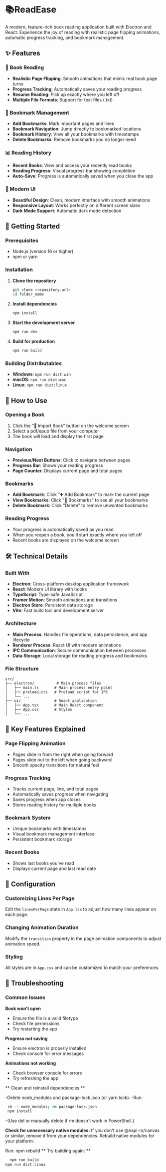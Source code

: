 # 📚ReadEase

A modern, feature-rich book reading application built with Electron and React. Experience the joy of reading with realistic page flipping animations, automatic progress tracking, and bookmark management.

## ✨ Features

### 📖 Book Reading

- **Realistic Page Flipping**: Smooth animations that mimic real book page turns
- **Progress Tracking**: Automatically saves your reading progress
- **Resume Reading**: Pick up exactly where you left off
- **Multiple File Formats**: Support for text files (.txt)

### 🔖 Bookmark Management

- **Add Bookmarks**: Mark important pages and lines
- **Bookmark Navigation**: Jump directly to bookmarked locations
- **Bookmark History**: View all your bookmarks with timestamps
- **Delete Bookmarks**: Remove bookmarks you no longer need

### 📊 Reading History

- **Recent Books**: View and access your recently read books
- **Reading Progress**: Visual progress bar showing completion
- **Auto-Save**: Progress is automatically saved when you close the app

### 🎨 Modern UI

- **Beautiful Design**: Clean, modern interface with smooth animations
- **Responsive Layout**: Works perfectly on different screen sizes
- **Dark Mode Support**: Automatic dark mode detection

## 🚀 Getting Started

### Prerequisites

- Node.js (version 16 or higher)
- npm or yarn

### Installation

1. **Clone the repository**

   ```bash
   git clone <repository-url>
   cd folder_name
   ```

2. **Install dependencies**

   ```bash
   npm install
   ```

3. **Start the development server**

   ```bash
   npm run dev
   ```

4. **Build for production**
   ```bash
   npm run build
   ```

### Building Distributables

- **Windows**: `npm run dist:win`
- **macOS**: `npm run dist:mac`
- **Linux**: `npm run dist:linux`

## 📖 How to Use

### Opening a Book

1. Click the "📖 Import Book" button on the welcome screen
2. Select a pdf/epub file from your computer
3. The book will load and display the first page

### Navigation

- **Previous/Next Buttons**: Click to navigate between pages
- **Progress Bar**: Shows your reading progress
- **Page Counter**: Displays current page and total pages

### Bookmarks

- **Add Bookmark**: Click "➕ Add Bookmark" to mark the current page
- **View Bookmarks**: Click "🔖 Bookmarks" to see all your bookmarks
- **Delete Bookmark**: Click "Delete" to remove unwanted bookmarks

### Reading Progress

- Your progress is automatically saved as you read
- When you reopen a book, you'll start exactly where you left off
- Recent books are displayed on the welcome screen

## 🛠️ Technical Details

### Built With

- **Electron**: Cross-platform desktop application framework
- **React**: Modern UI library with hooks
- **TypeScript**: Type-safe JavaScript
- **Framer Motion**: Smooth animations and transitions
- **Electron Store**: Persistent data storage
- **Vite**: Fast build tool and development server

### Architecture

- **Main Process**: Handles file operations, data persistence, and app lifecycle
- **Renderer Process**: React UI with modern animations
- **IPC Communication**: Secure communication between processes
- **Data Storage**: Local storage for reading progress and bookmarks

### File Structure

```
src/
├── electron/          # Main process files
│   ├── main.ts       # Main process entry point
│   ├── preload.cts   # Preload script for IPC
│   └── ...
├── ui/               # React application
│   ├── App.tsx       # Main React component
│   ├── App.css       # Styles
│   └── ...
```

## 🎯 Key Features Explained

### Page Flipping Animation

- Pages slide in from the right when going forward
- Pages slide out to the left when going backward
- Smooth opacity transitions for natural feel

### Progress Tracking

- Tracks current page, line, and total pages
- Automatically saves progress when navigating
- Saves progress when app closes
- Stores reading history for multiple books

### Bookmark System

- Unique bookmarks with timestamps
- Visual bookmark management interface
- Persistent bookmark storage

### Recent Books

- Shows last books you've read
- Displays current page and last read date

## 🔧 Configuration

### Customizing Lines Per Page

Edit the `linesPerPage` state in `App.tsx` to adjust how many lines appear on each page.

### Changing Animation Duration

Modify the `transition` property in the page animation components to adjust animation speed.

### Styling

All styles are in `App.css` and can be customized to match your preferences.

## 🐛 Troubleshooting

### Common Issues

**Book won't open**

- Ensure the file is a valid filetype
- Check file permissions
- Try restarting the app

**Progress not saving**

- Ensure electron is properly installed
- Check console for error messages

**Animations not working**

- Check browser console for errors
- Try refreshing the app


** Clean and reinstall dependencies:**

-Delete node_modules and package-lock.json (or yarn.lock).
-Run: 
 ```bash
  rm -r node_modules; rm package-lock.json
  npm install
   ```

-(Use del or manually delete if rm doesn't work in PowerShell.)

**Check for unnecessary native modules:**
If you don't use @napi-rs/canvas or similar, remove it from your dependencies.
Rebuild native modules for your platform:

Run: npm rebuild
** Try building again: **

 ```bash
   npm run build
npm run dist:linux
   ```
